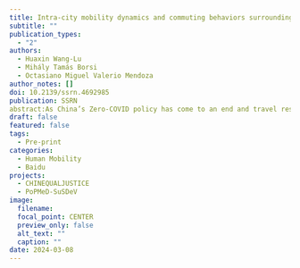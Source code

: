 ```yaml
---
title: Intra-city mobility dynamics and commuting behaviors surrounding the Zero-COVID policy and reopening in China
subtitle: ""
publication_types:
  - "2"
authors:
  - Huaxin Wang-Lu
  - Mihály Tamás Borsi
  - Octasiano Miguel Valerio Mendoza
author_notes: []
doi: 10.2139/ssrn.4692985
publication: SSRN
abstract:As China’s Zero-COVID policy has come to an end and travel restrictions have been  removed, the country’s mobility patterns are very likely to become more heterogeneous than during the pandemic. Human mobility is a key mechanism through which economic activities emerge and viruses spread. It can bring both advantages and challenges to cities with different characteristics. This paper investigates intra-city mobility trajectories of 368 Chinese cities within a non-linear time-varying latent factor framework to uncover the evolution of  heterogeneity in local travel behavior amidst that China has been approaching the turning point of the post-pandemic new normal. To this end, we compiled a novel panel on a weekly basis, using the latest Baidu Mobility Data and the risk-level data released by the State Council of the People's Republic of China. We further examine the effects of exposure to high COVID-19 risk in the city on commuting behavior between May 17, 2021 and June 26, 2022. Our results provide stylized facts on stratified local travel across China -- first, the 368 cities can be categorized into six clusters based on their mobility dynamics, and second, the gaps in intra-city mobility tend to narrow within each cluster but widen between different clusters. Moreover, exposure to high COVID-19 risk has a stronger impact on home-workplace commuting rates than on dining-, leisure, and recreational travel rates, persistently dampening commuting behavior. In addition, divisions in intra-city travel strength and commuting behavior between western regions and the rest of China are evident. In sum, this paper suggests that the daily life and economic activities which depend heavily on human mobility are recovering at different rates across China.
draft: false
featured: false
tags:
  - Pre-print
categories:
  - Human Mobility
  - Baidu
projects:
  - CHINEQUALJUSTICE
  - PoPMeD-SuSDeV
image:
  filename:
  focal_point: CENTER
  preview_only: false
  alt_text: ""
  caption: ""
date: 2024-03-08
---
```

